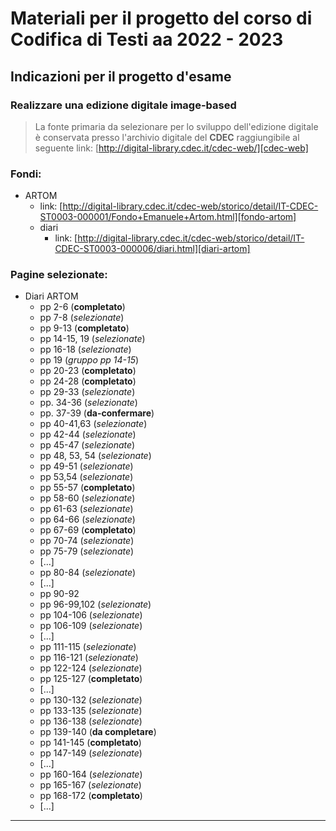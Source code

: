 # Materiali per il progetto del corso di Codifica di Testi aa 2022 - 2023
## Indicazioni per il progetto d'esame
### Realizzare una edizione digitale image-based

> La fonte primaria da selezionare per lo sviluppo dell'edizione digitale è conservata presso l'archivio digitale del **CDEC** raggiungibile al seguente link: [http://digital-library.cdec.it/cdec-web/][cdec-web]

### Fondi:
- ARTOM
    - link: [http://digital-library.cdec.it/cdec-web/storico/detail/IT-CDEC-ST0003-000001/Fondo+Emanuele+Artom.html][fondo-artom]
    - diari
        - link: [http://digital-library.cdec.it/cdec-web/storico/detail/IT-CDEC-ST0003-000006/diari.html][diari-artom]

### Pagine selezionate:
- Diari ARTOM
    - pp 2-6 (**completato**)
    - pp 7-8 (_selezionate_)
    - pp 9-13 (**completato**)
    - pp 14-15, 19 (_selezionate_)
    - pp 16-18 (_selezionate_)
    - pp 19 (_gruppo pp 14-15_)
    - pp 20-23 (**completato**)
    - pp 24-28 (**completato**)
    - pp 29-33 (_selezionate_)
    - pp. 34-36 (_selezionate_)
    - pp. 37-39 (__da-confermare__)
    - pp 40-41,63 (_selezionate_)
    - pp 42-44 (_selezionate_)
    - pp 45-47 (_selezionate_)
    - pp 48, 53, 54 (_selezionate_)
    - pp 49-51 (_selezionate_)
    - pp 53,54 (_selezionate_)
    - pp 55-57 (**completato**)
    - pp 58-60 (_selezionate_)
    - pp 61-63 (_selezionate_)
    - pp 64-66 (_selezionate_)
    - pp 67-69 (**completato**)
    - pp 70-74 (_selezionate_)
    - pp 75-79 (_selezionate_)
    - \[...\]
    - pp 80-84 (_selezionate_)
    - \[...\]
    - pp 90-92
    - pp 96-99,102 (_selezionate_)
    - pp 104-106 (_selezionate_)
    - pp 106-109 (_selezionate_)
    - \[...\]
    - pp 111-115 (_selezionate_)
    - pp 116-121 (_selezionate_)
    - pp 122-124 (_selezionate_)
    - pp 125-127 (**completato**)
    - \[...\]
    - pp 130-132 (_selezionate_)
    - pp 133-135 (_selezionate_)
    - pp 136-138 (_selezionate_)
    - pp 139-140 (**da completare**)
    - pp 141-145 (**completato**)
    - pp 147-149 (_selezionate_)
    - \[...\]
    - pp 160-164 (_selezionate_)
    - pp 165-167 (_selezionate_)
    - pp 168-172 (**completato**)
    - \[...\]
    


______________

[cdec-web]: http://digital-library.cdec.it/cdec-web/ 'CDEC Digital Archive'
[fondo-artom]: http://digital-library.cdec.it/cdec-web/storico/detail/IT-CDEC-ST0003-000001/Fondo+Emanuele+Artom.html 'Fondo Artom'
[diari-artom]: http://digital-library.cdec.it/cdec-web/storico/detail/IT-CDEC-ST0003-000006/diari.html 'Diari Artom'